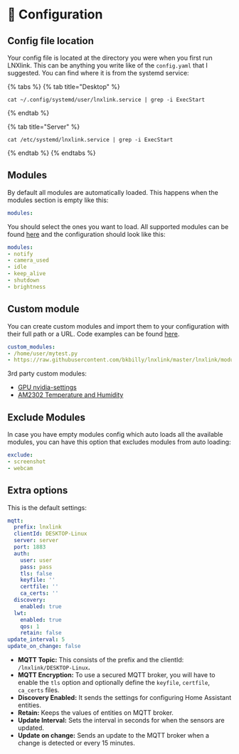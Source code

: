 # 📂 Configuration

## Config file location

Your config file is located at the directory you were when you first run LNXlink. This can be anything you write like of the `config.yaml` that I suggested. You can find where it is from the systemd service:

{% tabs %}
{% tab title="Desktop" %}
```
cat ~/.config/systemd/user/lnxlink.service | grep -i ExecStart
```
{% endtab %}

{% tab title="Server" %}
```
cat /etc/systemd/lnxlink.service | grep -i ExecStart
```
{% endtab %}
{% endtabs %}

## Modules

By default all modules are automatically loaded. This happens when the modules section is empty like this:

```yaml
modules:
```

You should select the ones you want to load. All supported modules can be found [here](https://github.com/bkbilly/lnxlink/blob/master/lnxlink/modules) and the configuration should look like this:

```yaml
modules:
- notify
- camera_used
- idle
- keep_alive
- shutdown
- brightness
```

## Custom module

You can create custom modules and import them to your configuration with their full path or a URL. Code examples can be found [here](https://github.com/bkbilly/lnxlink/blob/master/lnxlink/modules).

```yaml
custom_modules:
- /home/user/mytest.py
- https://raw.githubusercontent.com/bkbilly/lnxlink/master/lnxlink/modules/cpu.py
```

3rd party custom modules:

* [GPU nvidia-settings](https://github.com/PW999/lnxlink\_gpu\_nvidia\_settings)
* [AM2302 Temperature and Humidity](https://github.com/bkbilly/lnxlink/discussions/81)

## Exclude Modules

In case you have empty modules config which auto loads all the available modules, you can have this option that excludes modules from auto loading:

```yaml
exclude:
- screenshot
- webcam
```



## Extra options

This is the default settings:

```yaml
mqtt:
  prefix: lnxlink
  clientId: DESKTOP-Linux
  server: server
  port: 1883
  auth:
    user: user
    pass: pass
    tls: false
    keyfile: ''
    certfile: ''
    ca_certs: ''
  discovery:
    enabled: true
  lwt:
    enabled: true
    qos: 1
    retain: false
update_interval: 5
update_on_change: false
```

* **MQTT Topic:** This consists of the prefix and the clientId: `/lnxlink/DESKTOP-Linux`**.**
* **MQTT Encryption:** To use a secured MQTT broker, you will have to enable the `tls` option and optionally define the `keyfile`, `certfile`, `ca_certs` files.
* **Discovery Enabled:** It sends the settings for configuring Home Assistant entities.
* **Retain:** Keeps the values of entities on MQTT broker.
* **Update Interval:** Sets the interval in seconds for when the sensors are updated.
* **Update on change:** Sends an update to the MQTT broker when a change is detected or every 15 minutes.
